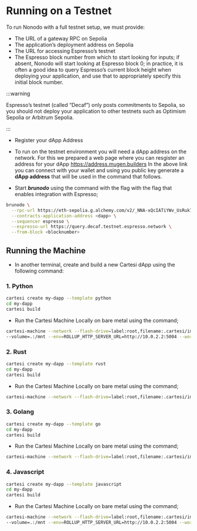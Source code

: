 # Running on a Testnet

To run Nonodo with a full testnet setup, we must provide:

- The URL of a gateway RPC on Sepolia
- The application’s deployment address on Sepolia
- The URL for accessing Espresso’s testnet
- The Espresso block number from which to start looking for inputs; if absent, Nonodo will start looking at Espresso block 0; in practice, it is often a good idea to query Espresso’s current block height when deploying your application, and use that to appropriately specify this initial block number.

:::warning

Espresso’s testnet (called “Decaf”) only posts commitments to Sepolia, so you should not deploy your application to other testnets such as Optimism Sepolia or Arbitrum Sepolia.

:::

- Register your dApp Address

- To run on the testnet environment you will need a dApp address on the network. For this we prepared a web page where you can resgister an address for your dApp
  https://address.mugen.builders
  In the above link you can connect with your wallet and using you public key generate a **dApp address** that will be used in the command that follows.

- Start **_brunodo_** using the command with the flag with the flag that enables integration with Espresso;

```bash
brunodo \
  --rpc-url https://eth-sepolia.g.alchemy.com/v2/_NNA-xQcIATiYWv_UsRuk7BGLmrbxcvM \
  --contracts-application-address <dapp> \
  --sequencer espresso \
  --espresso-url https://query.decaf.testnet.espresso.network \
  --from-block <blocknumber>
```

## Running the Machine

- In another terminal, create and build a new Cartesi dApp using the following command:

### 1. **Python**

```bash
cartesi create my-dapp --template python
cd my-dapp
cartesi build
```

- Run the Cartesi Machine Locally on bare metal using the command;

```bash
cartesi-machine --network --flash-drive=label:root,filename:.cartesi/image.ext2 \
--volume=.:/mnt --env=ROLLUP_HTTP_SERVER_URL=http://10.0.2.2:5004 --workdir=/mnt -- python dapp.py
```

### 2. **Rust**

```bash
cartesi create my-dapp --template rust
cd my-dapp
cartesi build
```

- Run the Cartesi Machine Locally on bare metal using the command;

```bash
cartesi-machine --network --flash-drive=label:root,filename:.cartesi/image.ext2 --env=ROLLUP_HTTP_SERVER_URL=http://10.0.2.2:5004 -- /opt/cartesi/dapp/dapp
```

### 3. **Golang**

```bash
cartesi create my-dapp --template go
cd my-dapp
cartesi build
```

- Run the Cartesi Machine Locally on bare metal using the command;

```bash
cartesi-machine --network --flash-drive=label:root,filename:.cartesi/image.ext2 --env=ROLLUP_HTTP_SERVER_URL=http://10.0.2.2:5004 -- /opt/cartesi/dapp/dapp
```

### 4. **Javascript**

```bash
cartesi create my-dapp --template javascript
cd my-dapp
cartesi build
```

- Run the Cartesi Machine Locally on bare metal using the command;

```bash
cartesi-machine --network --flash-drive=label:root,filename:.cartesi/image.ext2 \
--volume=.:/mnt --env=ROLLUP_HTTP_SERVER_URL=http://10.0.2.2:5004 --workdir=/opt/cartesi/dapp -- node index
```

